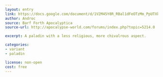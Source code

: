 ```yaml
---
layout: entry
link: https://docs.google.com/document/d/1V2M45Y8R_RBal1dFeOTzMm_PpUTXkVAJSJzl45qmckE/edit
author: Androc
source: Barf Forth Apocalyptica
source-url: http://apocalypse-world.com/forums/index.php?topic=5214.0

excerpt: A paladin with a less religious, more chivalrous aspect.

categories:
- variant
- paladin

license: non-open
cost: free
---
```

